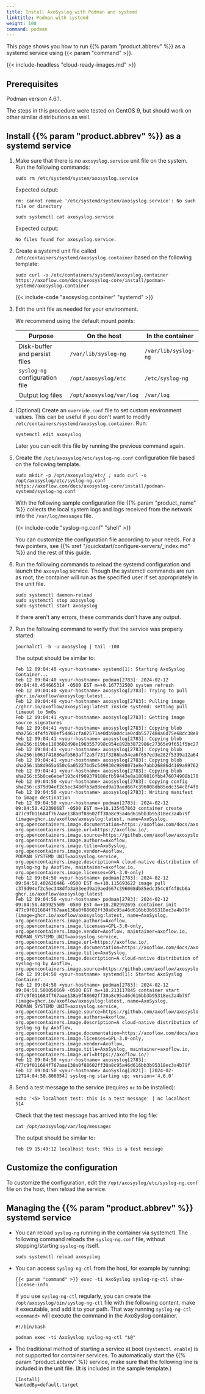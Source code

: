 ```yaml
---
title: Install AxoSyslog with Podman and systemd
linktitle: Podman with systemd
weight: 100
command: podman
---
```

<!-- This file is under the copyright of Axoflow, and licensed under Apache License 2.0, except for using the Axoflow and AxoSyslog trademarks. -->

This page shows you how to run {{% param "product.abbrev" %}} as a systemd service using {{< param "command" >}}.

{{< include-headless "cloud-ready-images.md" >}}

## Prerequisites

Podman version 4.6.1.

The steps in this procedure were tested on CentOS 9, but should work on other similar distributions as well.

## Install {{% param "product.abbrev" %}} as a systemd service

1. Make sure that there is no `axosyslog.service` unit file on the system. Run the following commands:

    ```shell
    sudo rm /etc/systemd/system/axosyslog.service
    ```

    Expected output:

    ```shell
    rm: cannot remove '/etc/systemd/system/axosyslog.service': No such file or directory
    ```

    ```shell
    sudo systemctl cat axosyslog.service
    ```

    Expected output:

    ```shell
    No files found for axosyslog.service.
    ```

1. Create a systemd unit file called `/etc/containers/systemd/axosyslog.container` based on the following template:

    <!-- FIXME URLs are hardcoded, should use a parameter for the url somehow (or a shortcode that returns the absURL of the file in the parameter) -->
    ```shell
    sudo curl -o /etc/containers/systemd/axosyslog.container https://axoflow.com/docs/axosyslog-core/install/podman-systemd/axosyslog.container
    ```

    {{< include-code "axosyslog.container" "systemd" >}}

1. Edit the unit file as needed for your environment.

    We recommend using the default mount points:

    | Purpose    | On the host | In the container |
    | -------- | ------- | ------- |
    | Disk-buffer and persist files  | `/var/lib/syslog-ng` | `/var/lib/syslog-ng` |
    | `syslog-ng` configuration file | `/opt/axosyslog/etc` | `/etc/syslog-ng` |
    | Output log files    | `/opt/axosyslog/var/log` | `/var/log` |

1. (Optional) Create an `override.conf` file to set custom environment values. This can be useful if you don't want to modify `/etc/containers/systemd/axosyslog.container`. Run:

    ```shell
    systemctl edit axosyslog
    ```

    Later you can edit this file by running the previous command again.

1. Create the `/opt/axosyslog/etc/syslog-ng.conf` configuration file based on the following template.

    ```shell
    sudo mkdir -p /opt/axosyslog/etc/ ; sudo curl -o /opt/axosyslog/etc/syslog-ng.conf https://axoflow.com/docs/axosyslog-core/install/podman-systemd/syslog-ng.conf
    ```

    With the following sample configuration file {{% param "product_name" %}} collects the local system logs and logs received from the network into the `/var/log/messages` file.

    {{< include-code "syslog-ng.conf" "shell" >}}

    You can customize the configuration file according to your needs. For a few pointers, see {{% xref "/quickstart/configure-servers/_index.md" %}} and the rest of this guide.

1. Run the following commands to reload the systemd configuration and launch the `axosyslog` service. Though the systemctl commands are run as root, the container will run as the specified user if set appropriately in the unit file.

    ```shell
    sudo systemctl daemon-reload
    sudo systemctl stop axosyslog
    sudo systemctl start axosyslog
    ```

    If there aren't any errors, these commands don't have any output.

1. Run the following command to verify that the service was properly started:

    ```shell
    journalctl -b -u axosyslog | tail -100
    ```

    The output should be similar to:

    ```shell
    Feb 12 09:04:40 <your-hostname> systemd[1]: Starting AxoSyslog Container...
    Feb 12 09:04:40 <your-hostname> podman[2783]: 2024-02-12 09:04:40.454665314 -0500 EST m=+0.167732500 system refresh
    Feb 12 09:04:40 <your-hostname> axosyslog[2783]: Trying to pull ghcr.io/axoflow/axosyslog:latest...
    Feb 12 09:04:40 <your-hostname> axosyslog[2783]: Pulling image //ghcr.io/axoflow/axosyslog:latest inside systemd: setting pull timeout to 5m0s
    Feb 12 09:04:41 <your-hostname> axosyslog[2783]: Getting image source signatures
    Feb 12 09:04:41 <your-hostname> axosyslog[2783]: Copying blob sha256:4f4fb700ef54461cfa02571ae0db9a0dc1e0cdb5577484a6d75e68dc38e8acc1
    Feb 12 09:04:41 <your-hostname> axosyslog[2783]: Copying blob sha256:619be1103602d98e1963557998c954c892b3872986c27365e9f651f5bc27cab8
    Feb 12 09:04:41 <your-hostname> axosyslog[2783]: Copying blob sha256:b061f41886afb563aff2a5f731f3286ba54ea6f657ed3e282f5339a12a64c5ef
    Feb 12 09:04:41 <your-hostname> axosyslog[2783]: Copying blob sha256:1b8d965a650c6a05227bd5c549930c9898071e8e7abb26886d4169a99762de0a
    Feb 12 09:04:41 <your-hostname> axosyslog[2783]: Copying blob sha256:b5b0ce6ebef193c4f909379188cfb59443e8a1809816fbb476074908b170b4d1
    Feb 12 09:04:50 <your-hostname> axosyslog[2783]: Copying config sha256:c379d94ef2c5ec348dfb3a93eed9a19aed667c396008db85edc354c8f4f8cb6a
    Feb 12 09:04:50 <your-hostname> axosyslog[2783]: Writing manifest to image destination
    Feb 12 09:04:50 <your-hostname> podman[2783]: 2024-02-12 09:04:50.422390687 -0500 EST m=+10.135457863 container create 477c9f011684f767aae138a0f88602ff30a8c95a46d616bb3b95318ec3a4b79f (image=ghcr.io/axoflow/axosyslog:latest, name=AxoSyslog, org.opencontainers.image.documentation=https://axoflow.com/docs/axosyslog/docs/, org.opencontainers.image.url=https://axoflow.io/, org.opencontainers.image.source=https://github.com/axoflow/axosyslog, org.opencontainers.image.authors=Axoflow, org.opencontainers.image.title=AxoSyslog, org.opencontainers.image.vendor=Axoflow, PODMAN_SYSTEMD_UNIT=axosyslog.service, org.opencontainers.image.description=A cloud-native distribution of syslog-ng by Axoflow, maintainer=axoflow.io, org.opencontainers.image.licenses=GPL-3.0-only)
    Feb 12 09:04:50 <your-hostname> podman[2783]: 2024-02-12 09:04:50.402626446 -0500 EST m=+10.115693622 image pull c379d94ef2c5ec348dfb3a93eed9a19aed667c396008db85edc354c8f4f8cb6a ghcr.io/axoflow/axosyslog:latest
    Feb 12 09:04:50 <your-hostname> podman[2783]: 2024-02-12 09:04:50.489925509 -0500 EST m=+10.202992695 container init 477c9f011684f767aae138a0f88602ff30a8c95a46d616bb3b95318ec3a4b79f (image=ghcr.io/axoflow/axosyslog:latest, name=AxoSyslog, org.opencontainers.image.authors=Axoflow, org.opencontainers.image.licenses=GPL-3.0-only, org.opencontainers.image.vendor=Axoflow, maintainer=axoflow.io, PODMAN_SYSTEMD_UNIT=axosyslog.service, org.opencontainers.image.url=https://axoflow.io/, org.opencontainers.image.documentation=https://axoflow.com/docs/axosyslog/docs/, org.opencontainers.image.title=AxoSyslog, org.opencontainers.image.description=A cloud-native distribution of syslog-ng by Axoflow, org.opencontainers.image.source=https://github.com/axoflow/axosyslog)
    Feb 12 09:04:50 <your-hostname> systemd[1]: Started AxoSyslog Container.
    Feb 12 09:04:50 <your-hostname> podman[2783]: 2024-02-12 09:04:50.500050669 -0500 EST m=+10.213117845 container start 477c9f011684f767aae138a0f88602ff30a8c95a46d616bb3b95318ec3a4b79f (image=ghcr.io/axoflow/axosyslog:latest, name=AxoSyslog, PODMAN_SYSTEMD_UNIT=axosyslog.service, org.opencontainers.image.source=https://github.com/axoflow/axosyslog, org.opencontainers.image.authors=Axoflow, org.opencontainers.image.description=A cloud-native distribution of syslog-ng by Axoflow, org.opencontainers.image.documentation=https://axoflow.com/docs/axosyslog/docs/, org.opencontainers.image.licenses=GPL-3.0-only, org.opencontainers.image.vendor=Axoflow, org.opencontainers.image.title=AxoSyslog, maintainer=axoflow.io, org.opencontainers.image.url=https://axoflow.io/)
    Feb 12 09:04:50 <your-hostname> axosyslog[2783]: 477c9f011684f767aae138a0f88602ff30a8c95a46d616bb3b95318ec3a4b79f
    Feb 12 09:04:50 <your-hostname> AxoSyslog[2821]: [2024-02-12T14:04:50.806054] syslog-ng starting up; version='4.6.0'
    ```

1. Send a test message to the service (requires `nc` to be installed):

    ```shell
    echo '<5> localhost test: this is a test message' | nc localhost 514
    ```

    Check that the test message has arrived into the log file:

    ```shell
    cat /opt/axosyslog/var/log/messages
    ```

    The output should be similar to:

    ```shell
    Feb 19 15:49:12 localhost test: this is a test message
    ```

## Customize the configuration

To customize the configuration, edit the `/opt/axosyslog/etc/syslog-ng.conf` file on the host, then reload the service.

## Managing the {{% param "product.abbrev" %}} systemd service

- You can reload `syslog-ng` running in the container via systemctl. The following command reloads the `syslog-ng.conf` file, without stopping/starting `syslog-ng` itself.

    ```shell
    sudo systemctl reload axosyslog
    ```

- You can access `syslog-ng-ctl` from the host, for example by running:

    ```shell
    {{< param "command" >}} exec -ti AxoSyslog syslog-ng-ctl show-license-info
    ```

    If you use `syslog-ng-ctl` regularly, you can create the `/opt/axosyslog/bin/syslog-ng-ctl` file with the following content, make it executable, and add it to your path. That way running `syslog-ng-ctl <command>` will execute the command in the AxoSyslog container.

    ```shell
    #!/bin/bash  

    podman exec -ti AxoSyslog syslog-ng-ctl "$@"  
    ```

- The traditional method of starting a service at boot (`systemctl enable`) is not supported for container services. To automatically start the {{% param "product.abbrev" %}} service, make sure that the following line is included in the unit file. (It is included in the sample template.)

    ```systemd
    [Install]
    WantedBy=default.target
    ```
